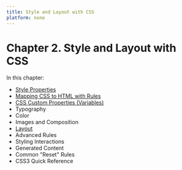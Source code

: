 ```yaml
---
title: Style and Layout with CSS
platform: none
---
```


# Chapter 2. Style and Layout with CSS

In this chapter:

- [Style Properties](../props)
- [Mapping CSS to HTML with Rules](../rules)
- [CSS Custom Properties (Variables)](../vars)
- Typography
- Color
- Images and Composition
- [Layout](../layout)
- Advanced Rules
- Styling Interactions
- Generated Content
- Common "Reset" Rules
- CSS3 Quick Reference
